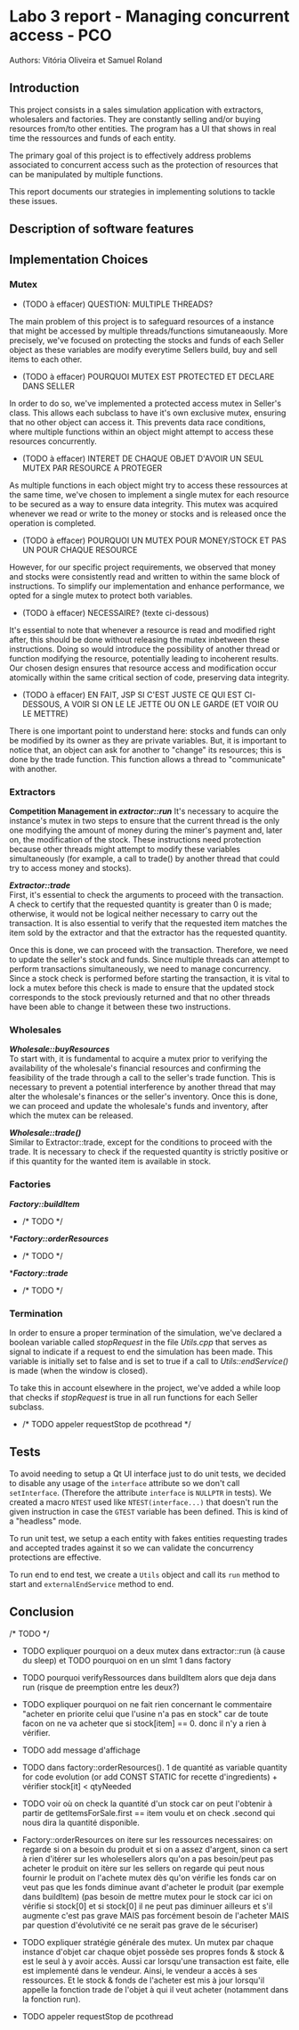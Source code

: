 # Labo 3 report - Managing concurrent access - PCO

Authors: Vitória Oliveira et Samuel Roland

## Introduction
This project consists in a sales simulation application with extractors, wholesalers and factories. They are constantly selling and/or buying resources from/to other entities. The program has a UI that shows in real time the ressources and funds of each entity.

The primary goal of this project is to effectively address problems associated to concurrent access such as the protection of resources that can be manipulated by multiple functions. 

This report documents our strategies in implementing solutions to tackle these issues. 

## Description of software features

## Implementation Choices

### Mutex
- (TODO à effacer) QUESTION: MULTIPLE THREADS? 

The main problem of this project is to safeguard resources of a instance that might be accessed by multiple threads/functions simutaneaously. More precisely, we've focused on protecting the stocks and funds of each Seller object as these variables are modify everytime Sellers build, buy and sell items to each other. 

- (TODO à effacer)  POURQUOI MUTEX EST PROTECTED ET DECLARE DANS SELLER

In order to do so, we've implemented a protected access mutex in Seller's class. This allows each subclass to have it's own exclusive mutex, ensuring that no other object can access it. This prevents data race conditions, where multiple functions within an object might attempt to access these resources concurrently.

- (TODO à effacer) INTERET DE CHAQUE OBJET D'AVOIR UN SEUL MUTEX PAR RESOURCE A PROTEGER 

As multiple functions in each object might try to access these ressources at the same time, we've chosen to implement a single mutex for each resource to be secured as a way to ensure data integrity. This mutex was acquired  whenever we read or write to the money or stocks and is released once the operation is completed.

- (TODO à effacer) POURQUOI UN MUTEX POUR MONEY/STOCK ET PAS UN POUR CHAQUE RESOURCE

However, for our specific project requirements, we observed that money and stocks were consistently read and written to within the same block of instructions. To simplify our implementation and enhance performance, we opted for a single mutex to protect both variables.

- (TODO à effacer) NECESSAIRE? (texte ci-dessous)

It's essential to note that whenever a resource is read and modified right after, this should be done without releasing the mutex inbetween these instructions. Doing so would introduce the possibility of another thread or function modifying the resource, potentially leading to incoherent results. Our chosen design ensures that resource access and modification occur atomically within the same critical section of code, preserving data integrity.


- (TODO à effacer) EN FAIT, JSP SI C'EST JUSTE CE QUI EST CI-DESSOUS, A VOIR SI ON LE LE JETTE OU ON LE GARDE (ET VOIR OU LE METTRE) 

There is one important point to understand here: stocks and funds can only be modified by its owner as they are private variables. But, it is important to notice that, an object can ask for another to "change" its resources; this is done by the trade function. This function allows a thread to "communicate" with another. 

### Extractors
**Competition Management in *extractor::run***
It's necessary to acquire the instance's mutex in two steps to ensure that the current thread is the only one modifying the amount of money during the miner's payment and, later on, the modification of the stock. These instructions need protection because other threads might attempt to modify these variables simultaneously (for example, a call to trade() by another thread that could try to access money and stocks).

***Extractor::trade***  
First, it's essential to check the arguments to proceed with the transaction. A check to certify that the requested quantity is greater than 0 is made; otherwise, it would not be logical neither necessary to carry out the transaction. It is also essential to verify that the requested item matches the item sold by the extractor and that the extractor has the requested quantity.

Once this is done, we can proceed with the transaction. Therefore, we need to update the seller's stock and funds.
Since multiple threads can attempt to perform transactions simultaneously, we need to manage concurrency. Since a stock check is performed before starting the transaction, it is vital to lock a mutex before this check is made to ensure that the updated stock corresponds to the stock previously returned and that no other threads have been able to change it between these two instructions.

### Wholesales
***Wholesale::buyResources***  
To start with, it is fundamental to acquire a mutex prior to verifying the availability of the wholesale's financial resources and confirming the feasibility of the trade through a call to the seller's trade function. This is necessary to prevent a potential interference by another thread that may alter the wholesale's finances or the seller's inventory. Once this is done, we can proceed and update the wholesale's funds and inventory,  after which the mutex can be released. 

***Wholesale::trade()***  
Similar to Extractor::trade, except for the conditions to proceed with the trade. It is necessary to check if the requested quantity is strictly positive or if this quantity for the wanted item is available in stock.

### Factories
***Factory::buildItem***
- /* TODO */

****Factory::orderResources***
- /* TODO */

****Factory::trade***
- /* TODO */

### Termination 
In order to ensure a proper termination of the simulation, we've declared a boolean variable called *stopRequest* in the file *Utils.cpp* that serves as signal to indicate if a request to end the simulation has been made. 
This variable is initially set to false and is set to true if a call to *Utils::endService()* is made (when the window is closed).

To take this in account elsewhere in the project, we've added a while loop that checks if *stopRequest* is true in all run functions for each Seller subclass.    

- /* TODO appeler requestStop de pcothread */

## Tests
To avoid needing to setup a Qt UI interface just to do unit tests, we decided to disable any usage of the `interface` attribute so we don't call `setInterface`. (Therefore the attribute `interface` is `NULLPTR` in tests). We created a macro `NTEST` used like `NTEST(interface...)` that doesn't run the given instruction in case the `GTEST` variable has been defined. This is kind of a "headless" mode.

To run unit test, we setup a each entity with fakes entities requesting trades and accepted trades against it so we can validate the concurrency protections are effective.

To run end to end test, we create a `Utils` object and call its `run` method to start and `externalEndService` method to end.

## Conclusion
/* TODO */

- TODO expliquer pourquoi on a deux mutex dans extractor::run (à cause du sleep) et TODO pourquoi on en un slmt 1 dans factory

- TODO pourquoi verifyRessources dans buildItem alors que deja dans run (risque de preemption entre les deux?)

- TODO expliquer pourquoi on ne fait rien concernant le commentaire "acheter en priorite celui que l'usine n'a pas en stock" car de toute facon on ne va acheter que si stock[item] == 0. donc il n'y a rien à vérifier. 

- TODO add message d'affichage

- TODO dans factory::orderResources(). 1 de quantité as variable quantity for code evolution (or add CONST STATIC for recette d'ingredients) + vérifier stock[it] < qtyNeeded

- TODO voir où on check la quantité d'un stock car on peut l'obtenir à partir de getItemsForSale.first == item voulu et on check .second qui nous dira la quantité disponible.

- Factory::orderResources
on itere sur les ressources necessaires:
    on regarde si on a besoin du produit et si on a assez d'argent, sinon ca sert à rien d'itérer sur les wholesellers alors qu'on a pas besoin/peut pas acheter le produit
        on itère sur les sellers 
            on regarde qui peut nous fournir le produit
                on l'achete
mutex dès qu'on vérifie les fonds car on veut pas que les fonds diminue avant d'acheter le produit (par exemple dans buildItem) (pas besoin de mettre mutex pour le stock car ici on vérifie si stock[0] et si stock[0] il ne peut pas diminuer ailleurs et s'il augmente c'est pas grave MAIS pas forcément besoin de l'acheter MAIS par question d'évolutivité ce ne serait pas grave de le sécuriser)

- TODO expliquer stratégie générale des mutex. Un mutex par chaque instance d'objet car chaque objet possède ses propres fonds & stock & est le seul à y avoir accès. Aussi car lorsqu'une transaction est faite, elle est implementé dans le vendeur. Ainsi, le vendeur a accès à ses ressources. Et le stock & fonds de l'acheter est mis à jour lorsqu'il appelle la fonction trade de l'objet à qui il veut acheter (notamment dans la fonction run).

- TODO appeler requestStop de pcothread 
            